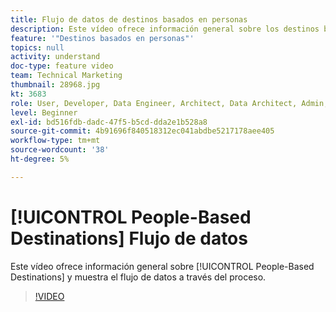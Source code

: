 ```yaml
---
title: Flujo de datos de destinos basados en personas
description: Este vídeo ofrece información general sobre los destinos basados en personas y muestra el flujo de datos a través del proceso.
feature: '"Destinos basados en personas"'
topics: null
activity: understand
doc-type: feature video
team: Technical Marketing
thumbnail: 28968.jpg
kt: 3683
role: User, Developer, Data Engineer, Architect, Data Architect, Admin, Leader
level: Beginner
exl-id: bd516fdb-dadc-47f5-b5cd-dda2e1b528a8
source-git-commit: 4b91696f840518312ec041abdbe5217178aee405
workflow-type: tm+mt
source-wordcount: '38'
ht-degree: 5%

---
```


# [!UICONTROL People-Based Destinations] Flujo de datos

Este vídeo ofrece información general sobre [!UICONTROL People-Based Destinations] y muestra el flujo de datos a través del proceso.

>[!VIDEO](https://video.tv.adobe.com/v/28968/?quality=12)

